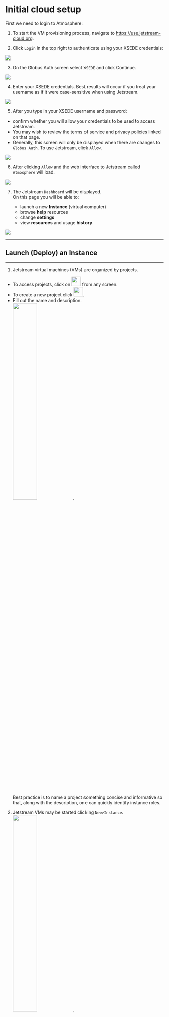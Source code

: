 # Initial cloud setup

First we need to login to Atmosphere:
1. To start the VM provisioning process, navigate to <https://use.jetstream-cloud.org>.

2. Click `Login` in the top right to authenticate using your XSEDE credentials:
<img src="../../resources/login.webp" align="center">

3. On the Globus Auth screen select `XSEDE` and click Continue.
<img src="../../resources/globus.webp" align="center">

4. Enter your XSEDE credentials. Best results will occur if you treat your username as if it were case-sensitive when using Jetstream. <br>
<img src="../../resources/xsedecred.webp">


5. After you type in your XSEDE username and password:
 * confirm whether you will allow your credentials to be used to access Jetstream.
 * You may wish to review the terms of service and privacy policies linked on that page.
 * Generally, this screen will only be displayed when there are changes to `Globus Auth`.  To use Jetstream, click `Allow`.
<img src="../../resources/webapp.webp">


6. After clicking `Allow` and the web interface to Jetstream called `Atmosphere` will load.
<img src="../../resources/atmo-loading.png">

7. The Jetstream `Dashboard` will be displayed. <br>On this page you will be able to:

     * launch a new **Instance** (virtual computer)
     * browse **help** resources
     * change **settings**
     * view **resources** and usage **history**
<img src="../../resources/atmo-dashboard.png">

---
## Launch (Deploy) an Instance
---

1. Jetstream virtual machines (VMs) are organized by projects.
 * To access projects, click on <img src="../../resources/atmo-projects-button.png" height=30> from any screen.
 * To create a new project click <img src="../../resources/atmo-create-proj-button.png" height=30>.
 * Fill out the name and description. <br><img src="../../resources/atmo-create-project.png" width="40%">.<br> Best practice is to name a project something concise and informative so that, along with the description, one can quickly identify instance roles.

2. Jetstream VMs may be started clicking `New>Instance`. <br> <img src="../../resources/atmo-new-item.png" width="40%">.
 * This shows a catalog of `Images`: _Instances whose configurations have been saved as template from which to launch identical Instances_.
 * On the list of images page, scroll through the the list of images or enter an image name, tag or description in the search box. For instance, to locate images named or tagged with “Docker”, enter that text in the search bar. The search is not case sensitive.  
  <img src="../../resources/atmo-image-select.png" width="50%">.
  * `Featured` (system maintained) and `Public` images are shown. `Featured` images are recommended as these have been tested by Jetstream staff.


3.  Selecting an image will show the `Launch an Instance / Basic Options` screen:
<img src="../../resources/atmo-instance-launch.png" width="80%">

    * Enter a **name** for the instance
    * Select the image **version** if there are multiple versions available
    * Select or change the **project** to hold this instance.
    * Indicate the **allocation** source. <br>Allocations govern how much compute resources are available. These can be change on the fly.
    * Choose the **provider** to run on, Indiana or TACC.<br>Currently Jetstream has two partially independent clouds.<br>Some resources, like storage **Volumes**, are accessible only **within** the same provider.
    * Choose the **instance size**. <br>This indicates the vCPUs, memory, and disk size for the VM. See the [Virtual Machine Sizes table](https://wiki.jetstream-cloud.org/Virtual+Machine+Sizes+and+Configurations) to show the available options and the SUs consumed per hour.<br><img src="../../resources/atmo-VM-size.png" width="60%">
    * Check projected resource usage: **Allocation Used** and **Resources Instance will Use**.
    * Click `Launch Instance` to start the initialization and build of the instance.


4. When the instance is finished building and deploying, you'll see the label changes to *Status* "<font style="color:Green;">● </font> **Active**" and shows the IP Address: <br> <img src="https://iujetstream.atlassian.net/wiki/download/thumbnails/17465484/active.jpg?version=1&modificationDate=1457464079048&cacheVersion=1&api=v2&width=808&height=188">

5. Click on the Instance name to see the characteristics of the Instance as well a various [management actions](https://wiki.jetstream-cloud.org/Instance+management+actions) that can be taken.
 + **Image**: create a new Image from this Instance)
 + **Suspend**: put the Instance to "sleep"
 + **Shelve**: shutdown and store the Instance
 + **Stop**: shutdown the Instance but do not store
 + **Reboot**: restart the instance
 + **Redeploy**: renew the cloud and IP status of the instance
 + **DELETE**: remove the Instance
 + **Open Web Shell**: Open a terminal window (command line) to the Instance
 + **Open Web Desktop**: Open a VNC Desktop to the Instances

 Note: avoid `Old WebShell` or `Old WebDesktop` as these are deprecated and going away soon.

### Using WebShell to Access Your Instance
WebShell (based on Guacamole) provides a web-based alternative to terminal command line software for rapid access or for those times when you installing a terminal is not an option.

 * click on `Open Web Shell` to open a new browser tab/window.<br><img src="https://iujetstream.atlassian.net/wiki/download/thumbnails/141525076/Webshell_1.png?version=1&modificationDate=1510085431526&cacheVersion=1&api=v2&width=700&height=295">
 * You will automatically be logged in to an account that uses your `XSEDE` credentials **without** having to enter your password.
 * Note: Only one webshell is available per browser unless `INCOGNITO` mode is used.

 #### Because `web shell` is browser-based, Copy and Paste functions require extra steps.

 * Type `Shift-Ctrl-Alt` (Win) or `Shift-Ctrl-Opt` (Mac) to bring up the `copy-paste clipboard` pane
 * paste text in the clipboard
 * `Shift-Ctrl-Alt` to close the clipboard
 * Text in the clipboard may be pasted now with `Shift-Ctrl-V` or `right-clicking`
 * Alternatively, selecting text in the `WebShell` automatically places it in the Clipboard where it may be cut or pasted normally.
 <img src="https://iujetstream.atlassian.net/wiki/download/thumbnails/141525076/Webshell_copy_paste.png?version=1&modificationDate=1510086328092&cacheVersion=1&api=v2&width=600&height=738">

### Using Terminal Software to SSH Into Your Instance
Unlike `WebShell`, terminal software needs two additional pieces of information:

 1. The IP Address of your instance: <br> <img src="../../resources/IP_address.png" width="800" height="380"><br>

 2. The SSH Keys of the machine from which you're connecting

##### Setup SSH Keys
SSH public keys must be added to your Atmosphere settings:
1. To add your ssh key(s) to Jetstream, click on your `<username>` in the upper right hand corner and then click `Settings`.

    <img src="https://iujetstream.atlassian.net/wiki/download/thumbnails/17465474/Picture7.jpg?version=1&modificationDate=1457462028632&cacheVersion=1&api=v2&width=596&height=400" height="400">


2.  On the `Settings` screen, under `Advanced`, click `Show More`, to expand the section for adding your SSH key.  Click the blue/green plus sign to actually add your key.

    <img src="https://iujetstream.atlassian.net/wiki/download/thumbnails/17465474/Picture8.jpg?version=1&modificationDate=1457462028835&cacheVersion=1&api=v2&width=600&height=400" height="400">



3. On the next screen give the key a descriptive name (e.g. Smith_laptop) and then paste the contents of your PUBLIC ssh key into the dialog box.<br>
<img src="../../resources/atmo-add-ssh-key.png" width=50%><br>
 * In Linux and MacOS you can find your originating Public SSH key via:
 ```
 cat ~/.ssh/id_rsa.pub
 ```

4. After you have pasted in your SSH key, click `Confirm`.  You will then be back at the Settings screen with your key shown in the SSH Configuration section.

5. **You must redeploy or reboot** an instance WHENEVER adding or updating your SSH public-keys in order to have those keys added to the instance.


#### Terminal Software:
#### MacOS X & Unix/Linux Terminal
* **Mac OS X**: open a terminal window (from Finder, go to Applications, click Utilities, and then double-click Terminal) or type ⌘-space to get Spotlight and type `terminal` and select `Terminal.app`.
* **Linux**: there are many terminal options, including xterm, konsole, or gnome-terminal.
* In the terminal window, enter the following command, using your XSEDE username and the instance IP address:
```
ssh <your_xsede_username>@<instance_ip_address>
```

Press `<Enter>`.
A successful login will look similar to the following:

<img src="../../resources/ssh.jpg">

#### Windows Terminal using PuTTY
PuTTY is an SSH client for Windows.  It operates a bit differently than Terminal to make the initial SSH connection. For a useful guide to using PuTTY, see [PuTTY – Remote Terminal and SSH Connectivity](https://support.suso.com/supki/SSH_Tutorial_for_Windows).

1. Download the PuTTY application.
2. Launch PuTTY.
3. The first time PuTTY is used for login, add your private key.
  * Single click the "Default Settings" session to save your private key for all future sessions.
  * Click on the + symbol next to the 'SSH' category on the left hand side.
  * Click on the 'Auth' category to bring up the PuTTY Configuration screen (see screenshot below).
  * The key is set down at the bottom under 'Private key file for authentication'. Click on the Browse button next to the 'Private key file for authentication' field and locate your private key file on the file system. Select the file and press 'Ok'. (It is probably in your My Documents folder. )
  * Click the 'Session' category from the left hand side.
  * Make sure "Default Settings" is still selected.
  * Click Save.

Enter the IP address, either copied from your My Instances list or from the confirmation email, and click Connect.
Enter your XSEDE username when prompted for a login name and click Enter.

<img src="../../resources/Putty-config-sshauth.png">

---

### ___Storage Volumes___
**Volumes** are small virtual filesystems that may be attached to running/actice Instances.
Files/data saved to a **Volume** are maintained across successive attachment/detachment actions and can be moved between Instances.

#### Creating a Volume
A Volume must be created before it can be attached to an active Instance.

From the Jetstream Atmosphere `Dashboard`:
 * Click on `Projects`
 * Select your Project
 * Click `New>Volume`<br><img src="../../resources/atmo-new-item.png" width="30%">
 * A window will pop up in which you can:<br><img src="../../resources/atmo-create-vol.png" width="40%">
  * **Name** the Volume relative to the contents
  * Enter the desired **volume size** <br>(subject to your allocation limits)
  * Select the **Provider** on which the Volume will reside. <br>Note: ___Volumes can only be attached to Instances on the same provider___.

After creation, the volume will appear in your list of available volumes:
<img src="../../resources/atmo-vol-list.png" width="80%">

#### Attaching a Volume
After creation a volume can be attached to an Instance on the same provider.
 * Click on the Volume **name**
 * On the next page under `Actions`, click `Attach`<br><img src="../../resources/atmo-attach-vol.png" width="40%">
 * You can select any **active** Instance in the same provider<br><img src="../../resources/atmo-vol-attached.png" width="80%">
 * The Volume will be automatically mounted on the selected Instance with a device and directing name corresponding alphabetically to the order of attachment.
  * e.g. the first volume attached volume will be the second device, so will be mounted as `/dev/sdb` in directory `/vol_b`.
  ```
[USER@js-169-6 ~]$ df -kh
Filesystem      Size  Used Avail Use% Mounted on
/dev/sda1        59G  3.0G   54G   6% /
tmpfs           7.8G  148K  7.8G   1% /dev/shm
/dev/sdb        9.9G  151M  9.2G   2% /vol_b
  ```

  #### Detaching a Volume
  Volumes can only be detached from `ACTIVE` Instances but any files/data currently stored on the Volume will be maintained.

  To detach a Volume:
  * Select a desired `Dashboard> Project> Volume`
  * Click <img src="https://iujetstream.atlassian.net/wiki/download/attachments/33259529/image2016-5-19%2014:34:29.png?version=1&modificationDate=1463686456918&cacheVersion=1&api=v2" width="20%"> in `Actions` menu
  * Volumes will not successfully detach if they are in-use.
    * From the command-line you can try <br>`fuser -km /<volume>` <br>to kill any processes using a volume


---

### Atmosphere Command Line Utilities

Jetstream has a command-line alternative to the Atmosphere web-interface, called `atmo`. `atmo` provides the same control of Instances and Volumes that the web-interface does.

#### Installation:
`atmo` can be installed into any Linux/MacOS environment using:

```
pip install --user atmospher-cli
```
Two specific environment variables allow one to point `atmo` at your account on Jetstream. We recommend you add these to your `.bashrc` file in your `$HOME` directory:
```
export ATMO_BASE_URL="https://use.jetstream-cloud.org"
export ATMO_AUTH_TOKEN="fff28djdFAKETOKENfff28djdFAKETOKENfff28djd"
```

#### Token:
To get a Personal Access Token:

* Browse to your web `Dashboard`
* Access your `Login> Settings` in the top right <br><img src="https://iujetstream.atlassian.net/wiki/download/thumbnails/641794049/image2018-11-29_16-33-38.png?version=1&modificationDate=1543530820006&cacheVersion=1&api=v2&width=100&height=100">
* Click on `Show More` under `Advance`.
* Scroll down to `Persona Access Tokens` and Click on the `+` button
* Give your token a name and click on "Create Token"<br><img src="https://iujetstream.atlassian.net/wiki/download/thumbnails/641794049/image2018-11-29_16-37-56.png?version=1&modificationDate=1543531078190&cacheVersion=1&api=v2&width=255&height=150">
* Save this Token by clicking on the "Copy" button and pasting it somewhere you can recover it.<br>
___THIS IS YOUR ONLY CHANCE TO SAVE THIS TOKEN.
YOU WILL HAVE TO DELETE THE TOKEN AND START OVER IF YOU DO NOT SAVE IT.___
* Replace this token in the ATMO_AUTH_TOKEN line in your `.bashrc` as as previously mentioned.

#### `atmo` Usage:
In your terminal type:
```
prompt> atmo --help
usage: atmo [--version] [-v | -q] [--log-file LOG_FILE] [-h] [--debug]
            [--atmo-base-url <atmosphere-base-url>]
            [--atmo-auth-token <atmosphere-auth-token>]
            [--atmo-api-server-timeout <atmosphere-api-server-timeout>]

           Atmosphere CLI

           optional arguments:
             --version             show program's version number and exit
             -v, --verbose         Increase verbosity of output. Can be repeated.
             -q, --quiet           Suppress output except warnings and errors.
             --log-file LOG_FILE   Specify a file to log output. Disabled by default.
             -h, --help            Show help message and exit.
             --debug               Show tracebacks on errors.
             --atmo-base-url <atmosphere-base-url>
                                   Base URL for the Atmosphere API (Env: ATMO_BASE_URL)
             --atmo-auth-token <atmosphere-auth-token>
                                   Token used to authenticate with the Atmosphere API
                                   (Env: ATMO_AUTH_TOKEN)
             --atmo-api-server-timeout <atmosphere-api-server-timeout>
                                   Server timeout (in seconds) when accessing Atmosphere
                                   API (Env: ATMO_API_SERVER_TIMEOUT)

           Commands:
             allocation source list  List allocation sources for a user.
             allocation source show  Show details for an allocation source.
             complete       print bash completion command (cliff)
             group list     List groups for a user.
             group show     Show details for a group.
             help           print detailed help for another command (cliff)
             identity list  List user identities managed by Atmosphere.
             identity show  Show details for a user identity.
             image list     List images for user.
             image search   Search images for user.
             image show     Show details for an image.
             image version list  List image versions for an image.
             image version show  Show details for an image version.
             instance actions  Show available actions for an instance.
             instance attach  Attach a volume to an instance.
             instance create  Create an instance.
             instance delete  Delete an instance.
             instance detach  Detach a volume from an instance.
             instance history  List history for instance.
             instance list  List instances for user.
             instance reboot  Reboot an instance.
             instance redeploy  Redeploy to an instance.
             instance resume  Resume an instance.
             instance shelve  Shelve an instance.
             instance show  Show details for an instance.
             instance start  Start an instance.
             instance stop  Stop an instance.
             instance suspend  Suspend an instance.
             instance unshelve  Unshelve an instance.
             maintenance record list  List maintenance records for Atmosphere.
             maintenance record show  Show details for a maintenance record.
             project create  Create a project.
             project list   List projects for a user.
             project show   Show details for a project.
             provider list  List cloud providers managed by Atmosphere.
             provider show  Show details for a cloud provider.
             size list      List sizes (instance configurations) for cloud provider.
             size show      Show details for a size (instance configuration).
             version        Show Atmosphere API version.
             volume create  Create a volume.
             volume delete  Delete a volume.
             volume list    List volumes for a user.
             volume show    Show details for a volume.
```

Try:
* Get a list of providers:

```
prompt> atmo provider list
+----+--------------------------------------+--------------------------------+-----------+----------------+--------+--------+------------+
| id | uuid                                 | name                           | type      | virtualization | public | active | start_date |
+----+--------------------------------------+--------------------------------+-----------+----------------+--------+--------+------------+
|  4 | f906a5ee-34a8-499a-9185-a35feb3d6f01 | Jetstream - Indiana University | OpenStack | KVM            | True   | True   | 2016-01-28 |
|  5 | 3ff65aa8-505b-48c3-aef1-aa0ada14c756 | Jetstream - TACC               | OpenStack | KVM            | True   | True   | 2016-02-16 |
+----+--------------------------------------+--------------------------------+-----------+----------------+--------+--------+------------+
```

* Get a list of Instances:

```
prompt> atmo provider list
+--------------------+--------------------+---------+----------+----------------+-----------+----------------------+---------------+------------+
| uuid               | name               | status  | activity | ip_address     | size      | provider             | project       | launched   |
+--------------------+--------------------+---------+----------+----------------+-----------+----------------------+---------------+------------+
| 690c98d0-674e-     | Train199-U18-Docke | active  |          | 149.165.156.92 | m1.tiny   | Jetstream - Indiana  | First_Project | 2019-07-22 |
| 4c7b-b6aa-         | r                  |         |          |                |           | University           |               |            |
| 20318568e90c       |                    |         |          |                |           |                      |               |            |
+--------------------+--------------------+---------+----------+----------------+-----------+----------------------+---------------+------------+
```

* Get details about an Instance:

```
prompt> atmo instance show 690c98d0-674e-4c7b-b6aa-20318568e90c
+-------------------+--------------------------------------+
| Field             | Value                                |
+-------------------+--------------------------------------+
| id                | 33652                                |
| uuid              | 690c98d0-674e-4c7b-b6aa-20318568e90c |
| name              | Train199-U18-Docker                  |
| username          | train199                             |
| identity          | Username: train199, Project:train199 |
| project           | First_Project                        |
| allocation_source | TG-CDA170005                         |
| compute_allowed   | 150000                               |
| compute_used      | 104243.322                           |
| global_burn_rate  | 4.5                                  |
| user_compute_used | 801.51                               |
| user_burn_rate    | 3.5                                  |
| image_id          | 717                                  |
| image_version     | 1.22                                 |
| image_usage       | 104243.322                           |
| launched          | 2019-07-22                           |
| image_size        | m1.tiny                              |
| image_cpu         | 1                                    |
| image_mem         | 2048                                 |
| image_disk        | 8                                    |
| status            | active                               |
| activity          |                                      |
| ip_address        | 149.165.156.92                       |
| provider          | Jetstream - Indiana University       |
| web_desktop       | True                                 |
| shell             | False                                |
| vnc               | True                                 |
+-------------------+--------------------------------------+
```
---
[Jump to documentation on Atmosphere Command Line Utilities](https://wiki.jetstream-cloud.org/Atmosphere+Command+Line+Interface)

<br>

---

<br>

Next: [Building Containers](../docker_containers/docker_containers.md) | Top: [Course Overview](../../index.md)
